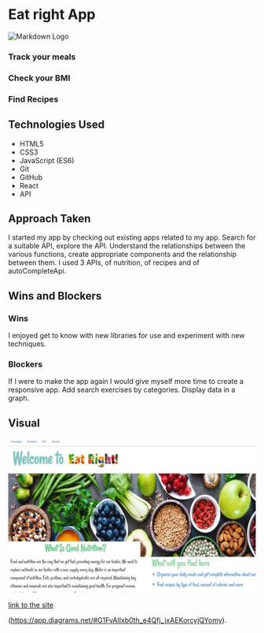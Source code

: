 # Eat right App

![Markdown Logo](https://theyogainstitute.org/wp-content/uploads/2016/09/Eat_Right_for_Healthy_Living.jpg)
### Track your meals

### Check your BMI
### Find Recipes

## Technologies Used
* HTML5
* CSS3
* JavaScript (ES6)
* Git
* GitHub
* React
* API

## Approach Taken
I started my app by checking out existing apps related to my app. Search for a suitable API, explore the API. Understand the relationships between the various functions, create appropriate components and the relationship between them.
I used 3 APIs, of nutrition, of recipes and of autoCompleteApi.
## Wins and Blockers
### Wins

I enjoyed get to know with new libraries for use and experiment with new techniques.
### Blockers
If I were to make the app again I would give myself more time to create a responsive app.
Add search exercises by categories. 
Display data in a graph.

## Visual
![plot](./src/Assets/mySite.png)


[link to the site](https://react-mid-project.netlify.app/)

(https://app.diagrams.net/#G1FvAlIxb0th_e4Qfj_jxAEKorcyjQYomy).


